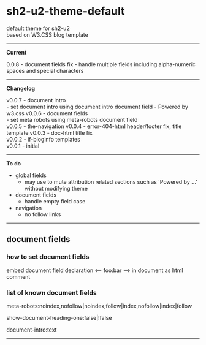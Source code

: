 # sh2-u2-theme-default

default theme for sh2-u2  
based on W3.CSS blog template

---

**Current**

0.0.8 - document fields fix <!-- 2017/08/07 23:25 -->
\- handle multiple fields including alpha-numeric spaces and special characters

---

**Changelog**

v0.0.7 - document intro <!-- 2017/08/05 22:50 -->  
\- set document intro using document intro document field 
\- Powered by w3.css
v0.0.6 - document fields <!-- 2017/08/04  8:59 -->   
\- set meta robots using meta-robots document field  
v0.0.5 - the-navigation <!-- 2017/08/03  8:49 -->
v0.0.4 - error-404-html header/footer fix, title template
v0.0.3 - doc-html title fix  
v0.0.2 - if-bloginfo templates   
v0.0.1 - initial 

---

**To do**

- global fields
  + may use to mute attribution related sections such as 'Powered by ...' without modifying theme
- document fields
  + handle empty field case
- navigation
  + no follow links

---

## document fields

### how to set document fields

embed document field declaration &lt;-- foo:bar --&gt; in document as html comment

### list of known document fields

meta-robots:noindex,nofollow|noindex,follow|index,nofollow|index|follow

show-document-heading-one:false|!false

document-intro:text

---
